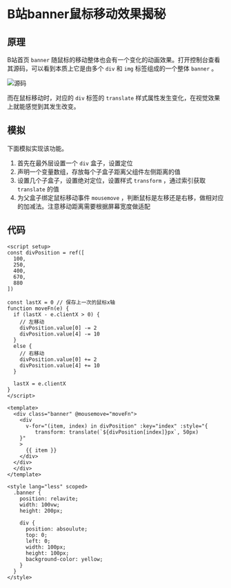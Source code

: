 # B站banner鼠标移动效果揭秘

## 原理

B站首页 `banner` 随鼠标的移动整体也会有一个变化的动画效果。打开控制台查看其源码，可以看到本质上它是由多个 `div` 和 `img` 标签组成的一个整体 `banner` 。

![源码](https://pic.imgdb.cn/item/660a647f9f345e8d037ea3d0.png)

而在鼠标移动时，对应的 `div` 标签的 `translate` 样式属性发生变化，在视觉效果上就能感觉到其发生改变。

## 模拟

下面模拟实现该功能。

1. 首先在最外层设置一个 `div` 盒子，设置定位
2. 声明一个变量数组，存放每个子盒子距离父组件左侧距离的值
3. 设置几个子盒子，设置绝对定位，设置样式 `transform` ，通过索引获取 `translate` 的值
4. 为父盒子绑定鼠标移动事件 `mousemove` ，判断鼠标是左移还是右移，做相对应的加减法。注意移动距离需要根据屏幕宽度做适配

## 代码

```vue
<script setup>
const divPosition = ref([
  100,
  250,
  400,
  670,
  880
])

const lastX = 0 // 保存上一次的鼠标x轴
function moveFn(e) {
  if (lastX - e.clientX > 0) {
    // 左移动
    divPosition.value[0] -= 2
    divPosition.value[4] -= 10
  }
  else {
    // 右移动
    divPosition.value[0] += 2
    divPosition.value[4] += 10
  }

  lastX = e.clientX
}
</script>

<template>
  <div class="banner" @mousemove="moveFn">
    <div
      v-for="(item, index) in divPosition" :key="index" :style="{
         transform: translate(`${divPosition[index]}px`, 50px)
    }"
    >
      {{ item }}
    </div>
  </div>
  </div>
</template>

<style lang="less" scoped>
  .banner {
    position: relavite;
    width: 100vw;
    height: 200px;

    div {
      position: absoulute;
      top: 0;
      left: 0;
      width: 100px;
      height: 100px;
      background-color: yellow;
    }
  }
</style>
```

